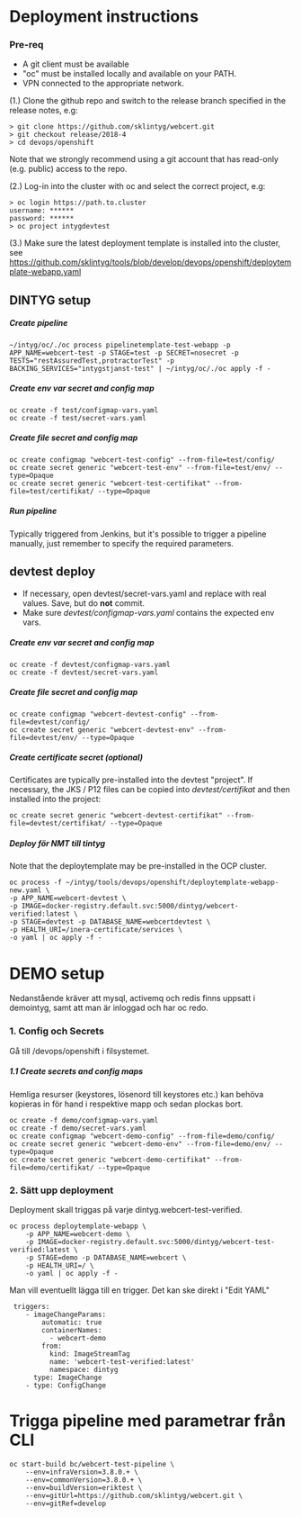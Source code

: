 # Deployment instructions

### Pre-req

- A git client must be available
- "oc" must be installed locally and available on your PATH.
- VPN connected to the appropriate network.

(1.) Clone the github repo and switch to the release branch specified in the release notes, e.g:

    
    > git clone https://github.com/sklintyg/webcert.git
    > git checkout release/2018-4
    > cd devops/openshift
    
Note that we strongly recommend using a git account that has read-only (e.g. public) access to the repo.
    
(2.) Log-in into the cluster with oc and select the correct project, e.g:

    
    > oc login https://path.to.cluster
    username: ******
    password: ******
    > oc project intygdevtest

(3.) Make sure the latest deployment template is installed into the cluster, see https://github.com/sklintyg/tools/blob/develop/devops/openshift/deploytemplate-webapp.yaml

    
## DINTYG setup

##### Create pipeline

    ~/intyg/oc/./oc process pipelinetemplate-test-webapp -p APP_NAME=webcert-test -p STAGE=test -p SECRET=nosecret -p TESTS="restAssuredTest,protractorTest" -p BACKING_SERVICES="intygstjanst-test" | ~/intyg/oc/./oc apply -f -

##### Create env var secret and config map

    oc create -f test/configmap-vars.yaml
    oc create -f test/secret-vars.yaml
    
##### Create file secret and config map

    oc create configmap "webcert-test-config" --from-file=test/config/
    oc create secret generic "webcert-test-env" --from-file=test/env/ --type=Opaque
    oc create secret generic "webcert-test-certifikat" --from-file=test/certifikat/ --type=Opaque
    
##### Run pipeline
Typically triggered from Jenkins, but it's possible to trigger a pipeline manually, just remember to specify the required parameters.

## devtest deploy

- If necessary, open devtest/secret-vars.yaml and replace <placeholder> with real values. Save, but do **not** commit. 
- Make sure _devtest/configmap-vars.yaml_ contains the expected env vars.

##### Create env var secret and config map

    oc create -f devtest/configmap-vars.yaml
    oc create -f devtest/secret-vars.yaml
    
##### Create file secret and config map

    oc create configmap "webcert-devtest-config" --from-file=devtest/config/
    oc create secret generic "webcert-devtest-env" --from-file=devtest/env/ --type=Opaque
    
##### Create certificate secret (optional)
Certificates are typically pre-installed into the devtest "project". If necessary, the JKS / P12 files can be copied into _devtest/certifikat_ and then installed into the project:    
    
    oc create secret generic "webcert-devtest-certifikat" --from-file=devtest/certifikat/ --type=Opaque

##### Deploy för NMT till tintyg

Note that the deploytemplate may be pre-installed in the OCP cluster.

    oc process -f ~/intyg/tools/devops/openshift/deploytemplate-webapp-new.yaml \
    -p APP_NAME=webcert-devtest \
    -p IMAGE=docker-registry.default.svc:5000/dintyg/webcert-verified:latest \
    -p STAGE=devtest -p DATABASE_NAME=webcertdevtest \
    -p HEALTH_URI=/inera-certificate/services \
    -o yaml | oc apply -f -





# DEMO setup
Nedanstående kräver att mysql, activemq och redis finns uppsatt i demointyg, samt att man är inloggad och har oc redo.

### 1. Config och Secrets
Gå till /devops/openshift i filsystemet.
       
##### 1.1 Create secrets and config maps
Hemliga resurser (keystores, lösenord till keystores etc.) kan behöva kopieras in för hand i respektive mapp och sedan plockas bort.

    oc create -f demo/configmap-vars.yaml
    oc create -f demo/secret-vars.yaml
    oc create configmap "webcert-demo-config" --from-file=demo/config/
    oc create secret generic "webcert-demo-env" --from-file=demo/env/ --type=Opaque
    oc create secret generic "webcert-demo-certifikat" --from-file=demo/certifikat/ --type=Opaque

### 2. Sätt upp deployment
Deployment skall triggas på varje dintyg.webcert-test-verified.
    
    oc process deploytemplate-webapp \
        -p APP_NAME=webcert-demo \
        -p IMAGE=docker-registry.default.svc:5000/dintyg/webcert-test-verified:latest \
        -p STAGE=demo -p DATABASE_NAME=webcert \
        -p HEALTH_URI=/ \
        -o yaml | oc apply -f -

Man vill eventuellt lägga till en trigger. Det kan ske direkt i "Edit YAML"

     triggers:
        - imageChangeParams:
            automatic: true
            containerNames:
              - webcert-demo
            from:
              kind: ImageStreamTag
              name: 'webcert-test-verified:latest'
              namespace: dintyg
          type: ImageChange
        - type: ConfigChange




# Trigga pipeline med parametrar från CLI

    oc start-build bc/webcert-test-pipeline \
        --env=infraVersion=3.8.0.+ \
        --env=commonVersion=3.8.0.+ \
        --env=buildVersion=eriktest \
        --env=gitUrl=https://github.com/sklintyg/webcert.git \
        --env=gitRef=develop
